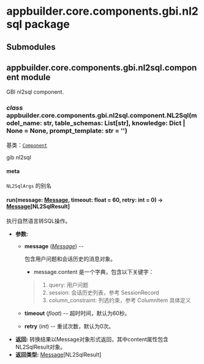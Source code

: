 # appbuilder.core.components.gbi.nl2sql package

## Submodules

## appbuilder.core.components.gbi.nl2sql.component module

GBI nl2sql component.

### *class* appbuilder.core.components.gbi.nl2sql.component.NL2Sql(model_name: str, table_schemas: List[str], knowledge: Dict | None = None, prompt_template: str = '')

基类：[`Component`](appbuilder.core.md#appbuilder.core.component.Component)

gib nl2sql

#### meta

`NL2SqlArgs` 的别名

#### run(message: [Message](appbuilder.core.md#appbuilder.core.message.Message), timeout: float = 60, retry: int = 0) → [Message](appbuilder.core.md#appbuilder.core.message.Message)[NL2SqlResult]

执行自然语言转SQL操作。

* **参数:**
  * **message** ([*Message*](appbuilder.core.md#appbuilder.core.message.Message)) -- 

    包含用户问题和会话历史的消息对象。
    - message.content 是一个字典，包含以下关键字：
    > 1. query: 用户问题
    > 2. session: 会话历史列表，参考 SessionRecord
    > 3. column_constraint: 列选约束，参考 ColumnItem 具体定义
  * **timeout** (*float*) -- 超时时间，默认为60秒。
  * **retry** (*int*) -- 重试次数，默认为0次。
* **返回:**
  转换结果以Message对象形式返回，其中content属性包含NL2SqlResult对象。
* **返回类型:**
  [Message](appbuilder.core.md#appbuilder.core.message.Message)[NL2SqlResult]
